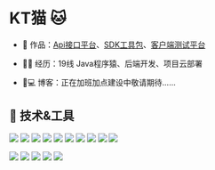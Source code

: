 # KT猫 🐱


- 🏡 作品：<a href="https://github.com/liyupi/code-nav" target="_blank">Api接口平台</a>、<a href="https://github.com/liyupi/code-nav" target="_blank">SDK工具包</a>、<a href="https://github.com/liyupi/code-nav" target="_blank">客户端测试平台</a>

- 👨‍💻 经历：19线 Java程序猿、后端开发、项目云部署

- 🤔💻 博客：正在加班加点建设中敬请期待......

## 🔧 技术&工具


<img src="https://img.shields.io/static/v1?label=编辑器&message=intellij IDEA IDEA&logo=IntelliJ IDEA&color=blue"/>  ![](https://img.shields.io/badge/-Mysql-informational?style=flat&logo=MySQL&logoColor=white&color=blue) ![](https://img.shields.io/badge/-Redis-informational?style=flat&logo=Redis&logoColor=white&color=red)
<img src="https://img.shields.io/badge/-Jetty-informational?style=flat&logo=Eclipse Jetty&logoColor=white&color=red)"/>
![](https://img.shields.io/badge/-Nginx-informational?style=flat&logo=NGINX&logoColor=white&color=2bbc8a) 
<img src="https://img.shields.io/badge/-Tomcat-informational?style=flat&logo=Apache Tomcat&logoColor=white&color=2bbc8a"/>
![](https://img.shields.io/badge/-Java-informational?style=flat&logo=openjdk&logoColor=white&color=blue)
![](https://img.shields.io/badge/-Docker-informational?style=flat&logo=Docker&logoColor=white&color=blue) ![](https://img.shields.io/badge/-Spring-informational?style=flat&logo=Spring&logoColor=white&color=2bbc8a) 
<img src="https://img.shields.io/badge/-Spring Boot-informational?style=flat&logo=Spring Boot&logoColor=white&color=2bbc8a"/>


<img src="https://img.shields.io/badge/-Github-informational?style=flat&logo=GitHub&logoColor=white&color=A9A9A9"/>
<img src="https://img.shields.io/badge/-Gitee-informational?style=flat&logo=Gitee&logoColor=white&color=red"/>
<img src="https://img.shields.io/badge/OS-Linux-informational?style=flat&logo=CentOS&logoColor=white&color=red"/>
<img src="https://img.shields.io/badge/-Maven-informational?style=flat&logo=Apache Maven&logoColor=white&color=blue"/>
<img src="https://img.shields.io/badge/-Photoshop-informational?style=flat&logo=Adobe Photoshop&logoColor=white&color=blue"/>
